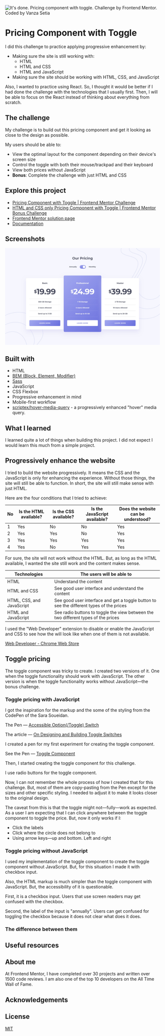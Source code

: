 <picture>
  <source media="(prefers-color-scheme: dark)" srcset="./design/dark-banner.jpg">
  <source media="(prefers-color-scheme: light)" srcset="./design/light-banner.jpg">
  <img alt="It's done. Pricing component with toggle. Challenge by Frontend Mentor. Coded by Vanza Setia" src="./design/light-banner">
</picture>

# Pricing Component with Toggle

I did this challenge to practice applying progressive enhancement by:

- Making sure the site is still working with:
  - HTML
  - HTML and CSS
  - HTML and JavaScript
- Making sure the site should be working with HTML, CSS, and JavaScript

Also, I wanted to practice using React. So, I thought it would be better if I had done the challenge with the technologies that I usually first. Then, I will be able to focus on the React instead of thinking about everything from scratch.

## The challenge

My challenge is to build out this pricing component and get it looking as close to the design as possible.

My users should be able to:

- View the optimal layout for the component depending on their device's screen size
- Control the toggle with both their mouse/trackpad and their keyboard
- View both prices without JavaScript
- **Bonus**: Complete the challenge with just HTML and CSS

## Explore this project

- [Pricing Component with Toggle | Frontend Mentor Challenge](https://sitepricingcomponent.netlify.app/)
- [HTML and CSS only Pricing Component with Toggle | Frontend Mentor Bonus Challenge](https://sitepricingcomponent.netlify.app/bonus)
- [Frontend Mentor solution page]()
- [Documentation](./docs/README.md)

## Screenshots

![Screenshot of my site on the desktop](./screenshots/desktop.jpg)

## Built with

- HTML
- [BEM (Block, Element, Modifier)](https://sparkbox.com/foundry/bem_by_example)
- [Sass](https://sass-lang.com/)
- JavaScript
- CSS Flexbox
- Progressive enhancement in mind
- Mobile-first workflow
- [scriptex/hover-media-query](https://github.com/scriptex/hover-media-query) - a progressively enhanced "hover" media query.

## What I learned

I learned quite a lot of things when building this project. I did not expect I would learn this much from a simple project.

## Progressively enhance the website

I tried to build the website progressively. It means the CSS and the JavaScript is only for enhancing the experience. Without those things, the site will still be able to function. In short, the site will still make sense with just HTML.

Here are the four conditions that I tried to achieve:

| No  | Is the HTML available? | Is the CSS available? | Is the JavaScript available? | Does the website can be understood? |
| --- | ---------------------- | --------------------- | ---------------------------- | ----------------------------------- |
| 1   | Yes                    | No                    | No                           | Yes                                 |
| 2   | Yes                    | Yes                   | No                           | Yes                                 |
| 3   | Yes                    | Yes                   | Yes                          | Yes                                 |
| 4   | Yes                    | No                    | Yes                          | Yes                                 |                             |

<!-- TODO: Check the tenses -->
For sure, the site will not work without the HTML. But, as long as the HTML available, I wanted the site still work and the content makes sense.

| Technologies              | The users will be able to                                                                |
|---------------------------|------------------------------------------------------------------------------------------|
| HTML                      | Understand the content                                                                   |
| HTML and CSS              | See good user interface and understand the content                                       |
| HTML, CSS, and JavaScript | See good user interface and get a toggle button to see the different types of the prices |
| HTML and JavaScript       | See radio buttons to toggle the view between the two different types of the prices       |

I used the "Web Developer" extension to disable or enable the JavaScript and CSS to see how the will look like when one of them is not available.

[Web Developer - Chrome Web Store](https://chrome.google.com/webstore/detail/web-developer/bfbameneiokkgbdmiekhjnmfkcnldhhm)

## Toggle pricing

The toggle component was tricky to create. I created two versions of it. One when the toggle functionality should work with JavaScript. The other version is when the toggle functionality works without JavaScript—the bonus challenge.

### Toggle pricing with JavaScript

I got the inspiration for the markup and the some of the styling from the CodePen of the Sara Soueidan.

The Pen — [Accessible Option(/Toggle) Switch](https://codepen.io/SaraSoueidan/pen/jpBbrq/)

The article — [On Designing and Building Toggle Switches](https://www.sarasoueidan.com/blog/toggle-switch-design/)

I created a pen for my first experiment for creating the toggle component.

See the Pen — [Toggle Component](https://codepen.io/vanzasetia/pen/BaOwJjd)

Then, I started creating the toggle component for this challenge.

I use radio buttons for the toggle component.

Now, I can not remember the whole process of how I created that for this challenge. But, most of them are copy-pasting from the Pen except for the sizes and other specific styling. I needed to adjust it to make it looks closer to the original design.

The caveat from this is that the toggle might not—fully—work as expected. As a user I am expecting that I can click anywhere between the toggle component to toggle the price. But, now it only works if I:

- Click the labels
- Click where the circle does not belong to
- Using arrow keys—up and bottom. Left and right

### Toggle pricing without JavaScript

<!-- TODO: the styling is also tricky. Tell the process of how I get the markup -->

I used my implementation of the toggle component to create the toggle component without JavaScript. But, for this situation I made it with checkbox input.

Also, the HTML markup is much simpler than the toggle component with JavaScript. But, the accessibility of it is questionable.

First, it is a checkbox input. Users that use screen readers may get confused with the checkbox.

Second, the label of the input is "annually". Users can get confused for toggling the checkbox because it does not clear what does it does.

### The difference between them

## Useful resources

## About me

At Frontend Mentor, I have completed over 30 projects and written over 1500 code reviews. I am also one of the top 10 developers on the All Time Wall of Fame.

## Acknowledgements

## License

[MIT](./LICENSE)
